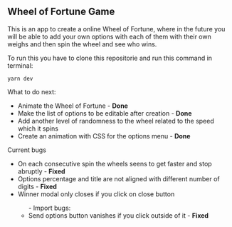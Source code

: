 <h2>Wheel of Fortune Game</h2>

This is an app to create a online Wheel of Fortune, where in the future you will be able to add your own options with each of them with their own weighs and then spin the wheel and see who wins.

To run this you have to clone this repositorie and run this command in terminal:
```
yarn dev
```

<span>What to do next:</span>
<ul>
  <li>Animate the Wheel of Fortune - <b>Done</b></li>
  <li>Make the list of options to be editable after creation - <b>Done</b></li>
  <li>Add another level of randomness to the wheel related to the speed which it spins</li>
  <li>Create an animation with CSS for the options menu - <b>Done</b></li>
</ul>

<span>Current bugs</span>
<ul>
  <li>On each consecutive spin the wheels seens to get faster and stop abruptly - <b>Fixed</b></li>
  <li>Options percentage and title are not aligned with different number of digits - <b>Fixed</b></li>
  <li>Winner modal only closes if you click on close button</li>
  <ul>- Import bugs:
    <li>Send options button vanishes if you click outside of it - <b>Fixed</b></li>
  </ul>
</ul>
